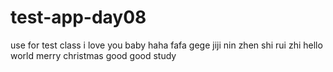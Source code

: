 # test-app-day08
use for test class
i love you baby
haha
fafa
gege
jiji
nin zhen shi rui zhi
hello world
merry christmas
good good study
